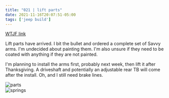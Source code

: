 ```yaml
---
title: "021 | lift parts"
date: 2021-11-16T20:07:51-05:00
tags: ['jeep build']
---
```

[WTJF link](https://wranglertjforum.com/threads/prndls-tj-build-ii-the-green-one.55717/post-1003722)

Lift parts have arrived. I bit the bullet and ordered a complete set of Savvy arms. I'm undecided about painting them. I'm also unsure if they need to be coated with anything if they are not painted.

I'm planning to install the arms first, probably next week, then lift it after Thanksgiving. A driveshaft and potentially an adjustable rear TB will come after the install. Oh, and I still need brake lines.

![parts](/build-thread/img/PXL_20211116_153223895.MP.jpg)  
![springs](/build-thread/img/PXL_20211116_153322981.MP.jpg)
